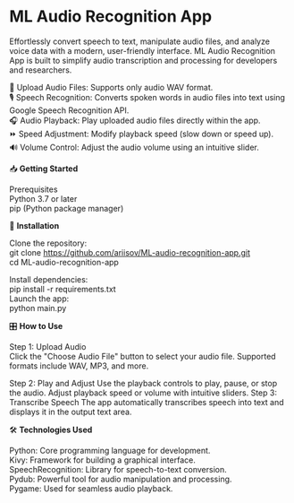 # ML Audio Recognition App

Effortlessly convert speech to text, manipulate audio files, and analyze voice data with a modern, 
user-friendly interface. ML Audio Recognition App is built to simplify audio transcription and 
processing for developers and researchers.

📂 Upload Audio Files: Supports only audio WAV format.<br>
🎙️ Speech Recognition: Converts spoken words in audio files into text using Google Speech Recognition API.<br>
🎧 Audio Playback: Play uploaded audio files directly within the app.<br>
⏩ Speed Adjustment: Modify playback speed (slow down or speed up).<br>
🔊 Volume Control: Adjust the audio volume using an intuitive slider.<br>


📥 **Getting Started**

Prerequisites<br>
Python 3.7 or later<br>
pip (Python package manager)<br>


🌟 **Installation**

Clone the repository:<br>
git clone https://github.com/ariisov/ML-audio-recognition-app.git<br>
cd ML-audio-recognition-app<br>

Install dependencies:<br>
pip install -r requirements.txt<br>
Launch the app:<br>
python main.py<br>

🎛️ **How to Use**

Step 1: Upload Audio<br>
Click the "Choose Audio File" button to select your audio file. Supported formats include WAV, MP3, and more.

Step 2: Play and Adjust
Use the playback controls to play, pause, or stop the audio.
Adjust playback speed or volume with intuitive sliders.
Step 3: Transcribe Speech
The app automatically transcribes speech into text and displays it in the output text area.

🛠️ **Technologies Used**

Python: Core programming language for development.<br>
Kivy: Framework for building a graphical interface.<br>
SpeechRecognition: Library for speech-to-text conversion.<br>
Pydub: Powerful tool for audio manipulation and processing.<br>
Pygame: Used for seamless audio playback.<br>
